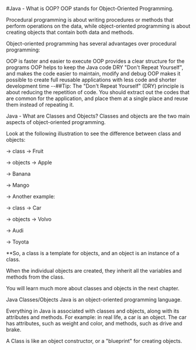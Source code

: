 #Java - What is OOP?
OOP stands for Object-Oriented Programming.

Procedural programming is about writing procedures or methods that perform operations on the data, while object-oriented programming is about creating objects that contain both data and methods.

Object-oriented programming has several advantages over procedural programming:

OOP is faster and easier to execute
OOP provides a clear structure for the programs
OOP helps to keep the Java code DRY "Don't Repeat Yourself", and makes the code easier to maintain, modify and debug
OOP makes it possible to create full reusable applications with less code and shorter development time
--##Tip: The "Don't Repeat Yourself" (DRY) principle is about reducing the repetition of code. You should extract out the codes that are common for the application, and place them at a single place and reuse them instead of repeating it.

Java - What are Classes and Objects?
Classes and objects are the two main aspects of object-oriented programming.

Look at the following illustration to see the difference between class and objects:

->  class
->  Fruit

->  objects
->  Apple

->  Banana

->  Mango

->  Another example:

->  class
->  Car

->  objects
->  Volvo

->  Audi

->  Toyota

**So, a class is a template for objects, and an object is an instance of a class.

When the individual objects are created, they inherit all the variables and methods from the class.

You will learn much more about classes and objects in the next chapter.







Java Classes/Objects
Java is an object-oriented programming language.

Everything in Java is associated with classes and objects, along with its attributes and methods. For example: in real life, a car is an object. The car has attributes, such as weight and color, and methods, such as drive and brake.

A Class is like an object constructor, or a "blueprint" for creating objects.